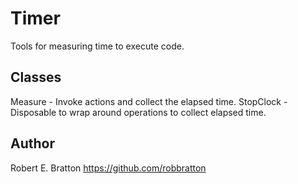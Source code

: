 # Timer
Tools for measuring time to execute code. 

## Classes
Measure - Invoke actions and collect the elapsed time.
StopClock - Disposable to wrap around operations to collect elapsed time.

## Author
Robert E. Bratton
https://github.com/robbratton
